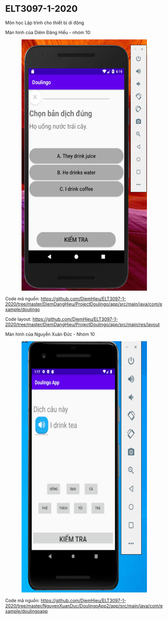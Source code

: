# ELT3097-1-2020
Môn học Lập trình cho thiết bị di động


Màn hình của Diêm Đăng Hiếu - nhóm 10:
<p align="center">
  <img width="400" height="800" src="https://github.com/DiemHieu/ELT3097-1-2020/blob/master/DiemDangHieu/DiemDangHieu.gif"> 
</p>


Code mã nguồn: https://github.com/DiemHieu/ELT3097-1-2020/tree/master/DiemDangHieu/ProjectDoulingo/app/src/main/java/com/example/doulingo

Code layout: https://github.com/DiemHieu/ELT3097-1-2020/tree/master/DiemDangHieu/ProjectDoulingo/app/src/main/res/layout

Màn hình của Nguyễn Xuân Đức - Nhóm 10
<p align="center">
<img width="400" height="800" src="https://github.com/DiemHieu/ELT3097-1-2020/blob/master/NguyenXuanDuc/NguyenXuanDuc.gif">
  </p>

Code mã nguồn: https://github.com/DiemHieu/ELT3097-1-2020/tree/master/NguyenXuanDuc/DoulingoApp2/app/src/main/java/com/example/doulingoapp
